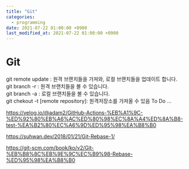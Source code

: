 ```yaml
---
title: "Git"
categories: 
  - programming
date: 2021-07-22 01:00:00 +0900
last_modified_at: 2021-07-22 01:00:00 +0900
---
```


# Git

git remote update : 원격 브랜치들을 가져와, 로컬 브랜치들을 업데이트 합니다.  
git branch -r : 원격 브랜치들을 볼 수 있습니다.  
git branch -a : 로컬 브랜치들을 볼 수 있습니다.  
git chekout -t [remote repository]: 원격저장소를 가져올 수 있음
To Do ...

https://velog.io/@adam2/GitHub-Actions-%EB%A1%9C-%ED%92%80%EB%A6%AC%ED%80%98%EC%8A%A4%ED%8A%B8-test-%EA%B2%80%EC%A6%9D%ED%95%98%EA%B8%B0


https://suhwan.dev/2018/01/21/Git-Rebase-1/

https://git-scm.com/book/ko/v2/Git-%EB%B8%8C%EB%9E%9C%EC%B9%98-Rebase-%ED%95%98%EA%B8%B0
